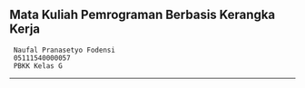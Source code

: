 ## Mata Kuliah Pemrograman Berbasis Kerangka Kerja

     Naufal Pranasetyo Fodensi
     05111540000057
     PBKK Kelas G
---
